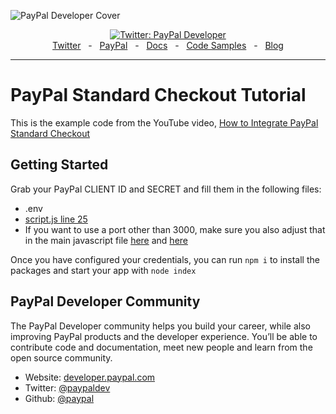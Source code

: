 ![PayPal Developer Cover](https://github.com/paypaldev/.github/blob/main/pp-cover.png)

<div align="center">
  <a href="https://twitter.com/paypaldev" target="_blank">
    <img alt="Twitter: PayPal Developer" src="https://img.shields.io/twitter/follow/paypaldev?style=social" />
  </a>
  <br />
  <a href="https://twitter.com/paypaldev" target="_blank">Twitter</a>
    <span>&nbsp;&nbsp;-&nbsp;&nbsp;</span>
  <a href="https://www.paypal.com/us/home" target="_blank">PayPal</a>
    <span>&nbsp;&nbsp;-&nbsp;&nbsp;</span>
  <a href="https://developer.paypal.com/home" target="_blank">Docs</a>
    <span>&nbsp;&nbsp;-&nbsp;&nbsp;</span>
  <a href="https://github.com/paypaldev" target="_blank">Code Samples</a>
    <span>&nbsp;&nbsp;-&nbsp;&nbsp;</span>
  <a href="https://dev.to/paypaldeveloper" target="_blank">Blog</a>
  <br />
  <hr />
</div>

# PayPal Standard Checkout Tutorial

This is the example code from the YouTube video, [How to Integrate PayPal Standard Checkout](https://youtu.be/MBfJEUGNNs0)

## Getting Started

Grab your PayPal CLIENT ID and SECRET and fill them in the following files:

- .env
- [script.js line 25](https://github.com/rauljr7/ppcp_standard_tutorial/blob/main/script.js#L25)
- If you want to use a port other than 3000, make sure you also adjust that in the main javascript file [here](https://github.com/rauljr7/ppcp_standard_tutorial/blob/main/script.js#L50) and [here](https://github.com/rauljr7/ppcp_standard_tutorial/blob/main/script.js#L60)

Once you have configured your credentials, you can run `npm i` to install the packages and start your app with `node index`

## PayPal Developer Community

The PayPal Developer community helps you build your career, while also improving PayPal products and the developer experience. You’ll be able to contribute code and documentation, meet new people and learn from the open source community.

- Website: [developer.paypal.com](https://developer.paypal.com)
- Twitter: [@paypaldev](https://twitter.com/paypaldev)
- Github: [@paypal](https://github.com/paypal)
